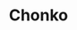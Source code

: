 ---
title: "Chonko"
description: "This page will be added to the menu"
featured_image: '/images/Victor_Hugo-Hunchback.jpg'
menu:
  main:
    weight: 1
---